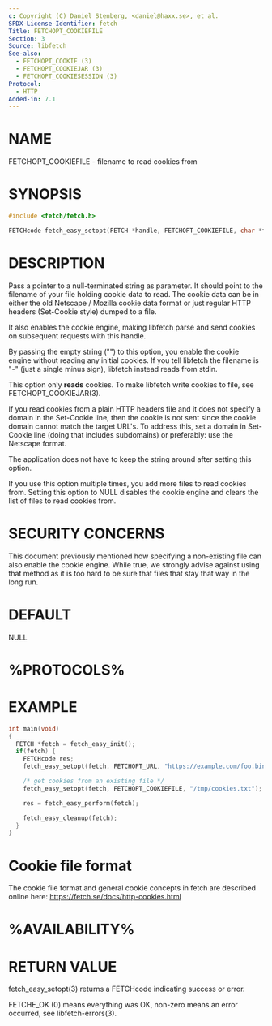 ```yaml
---
c: Copyright (C) Daniel Stenberg, <daniel@haxx.se>, et al.
SPDX-License-Identifier: fetch
Title: FETCHOPT_COOKIEFILE
Section: 3
Source: libfetch
See-also:
  - FETCHOPT_COOKIE (3)
  - FETCHOPT_COOKIEJAR (3)
  - FETCHOPT_COOKIESESSION (3)
Protocol:
  - HTTP
Added-in: 7.1
---
```


# NAME

FETCHOPT_COOKIEFILE - filename to read cookies from

# SYNOPSIS

~~~c
#include <fetch/fetch.h>

FETCHcode fetch_easy_setopt(FETCH *handle, FETCHOPT_COOKIEFILE, char *filename);
~~~

# DESCRIPTION

Pass a pointer to a null-terminated string as parameter. It should point to
the filename of your file holding cookie data to read. The cookie data can be
in either the old Netscape / Mozilla cookie data format or just regular HTTP
headers (Set-Cookie style) dumped to a file.

It also enables the cookie engine, making libfetch parse and send cookies on
subsequent requests with this handle.

By passing the empty string ("") to this option, you enable the cookie engine
without reading any initial cookies. If you tell libfetch the filename is "-"
(just a single minus sign), libfetch instead reads from stdin.

This option only **reads** cookies. To make libfetch write cookies to file,
see FETCHOPT_COOKIEJAR(3).

If you read cookies from a plain HTTP headers file and it does not specify a
domain in the Set-Cookie line, then the cookie is not sent since the cookie
domain cannot match the target URL's. To address this, set a domain in
Set-Cookie line (doing that includes subdomains) or preferably: use the
Netscape format.

The application does not have to keep the string around after setting this
option.

If you use this option multiple times, you add more files to read cookies
from. Setting this option to NULL disables the cookie engine and clears the
list of files to read cookies from.

# SECURITY CONCERNS

This document previously mentioned how specifying a non-existing file can also
enable the cookie engine. While true, we strongly advise against using that
method as it is too hard to be sure that files that stay that way in the long
run.

# DEFAULT

NULL

# %PROTOCOLS%

# EXAMPLE

~~~c
int main(void)
{
  FETCH *fetch = fetch_easy_init();
  if(fetch) {
    FETCHcode res;
    fetch_easy_setopt(fetch, FETCHOPT_URL, "https://example.com/foo.bin");

    /* get cookies from an existing file */
    fetch_easy_setopt(fetch, FETCHOPT_COOKIEFILE, "/tmp/cookies.txt");

    res = fetch_easy_perform(fetch);

    fetch_easy_cleanup(fetch);
  }
}
~~~

# Cookie file format

The cookie file format and general cookie concepts in fetch are described
online here: https://fetch.se/docs/http-cookies.html

# %AVAILABILITY%

# RETURN VALUE

fetch_easy_setopt(3) returns a FETCHcode indicating success or error.

FETCHE_OK (0) means everything was OK, non-zero means an error occurred, see
libfetch-errors(3).
